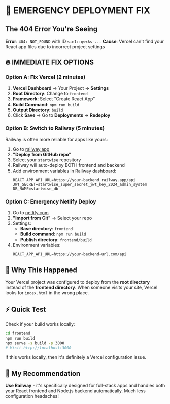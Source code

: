 # 🚨 EMERGENCY DEPLOYMENT FIX

## The 404 Error You're Seeing

**Error**: `404: NOT_FOUND` with ID `sin1::qwxks-...`
**Cause**: Vercel can't find your React app files due to incorrect project settings

## 🔥 IMMEDIATE FIX OPTIONS

### Option A: Fix Vercel (2 minutes)

1. **Vercel Dashboard** → Your Project → **Settings**
2. **Root Directory**: Change to `frontend`
3. **Framework**: Select "Create React App"
4. **Build Command**: `npm run build`
5. **Output Directory**: `build`
6. Click **Save** → Go to **Deployments** → **Redeploy**

### Option B: Switch to Railway (5 minutes)

Railway is often more reliable for apps like yours:

1. Go to [railway.app](https://railway.app)
2. **"Deploy from GitHub repo"**
3. Select your `startwise` repository
4. Railway will auto-deploy BOTH frontend and backend
5. Add environment variables in Railway dashboard:
   ```
   REACT_APP_API_URL=https://your-backend.railway.app/api
   JWT_SECRET=startwise_super_secret_jwt_key_2024_admin_system
   DB_NAME=startwise_db
   ```

### Option C: Emergency Netlify Deploy

1. Go to [netlify.com](https://netlify.com)
2. **"Import from Git"** → Select your repo
3. Settings:
   - **Base directory**: `frontend`
   - **Build command**: `npm run build`
   - **Publish directory**: `frontend/build`
4. Environment variables:
   ```
   REACT_APP_API_URL=https://your-backend-url.com/api
   ```

## 🎯 Why This Happened

Your Vercel project was configured to deploy from the **root directory** instead of the **frontend directory**. When someone visits your site, Vercel looks for `index.html` in the wrong place.

## ⚡ Quick Test

Check if your build works locally:
```bash
cd frontend
npm run build
npx serve -s build -p 3000
# Visit http://localhost:3000
```

If this works locally, then it's definitely a Vercel configuration issue.

## 🚀 My Recommendation

**Use Railway** - it's specifically designed for full-stack apps and handles both your React frontend and Node.js backend automatically. Much less configuration headaches!